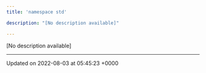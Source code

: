 ```yaml
---
title: 'namespace std'

description: "[No description available]"

---
```







[No description available]






-------------------------------

Updated on 2022-08-03 at 05:45:23 +0000